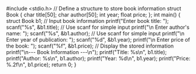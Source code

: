 #include <stdio.h>
// Define a structure to store book information struct Book
{
char title[50]; char author[50]; int year; float price; };
int main()
{ struct Book b1; // Input book information printf("Enter book title: ");
scanf("%s", &b1.title); // Use scanf for simple input printf("\n Enter author's name: ");
scanf("%s", &b1.author); // Use scanf for simple input printf("\n Enter year of publication: "); scanf("%d", &b1.year); printf("\n Enter price of the book: "); scanf("%f", &b1.price);
// Display the stored information printf("\n--- Book Information ---\n"); printf("Title: %s\n", b1.title); printf("Author: %s\n", b1.author); printf("Year: %d\n", b1.year); printf("Price: %.2f\n", b1.price); return 0;
}
